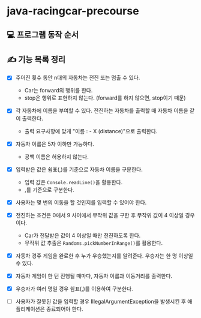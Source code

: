 # java-racingcar-precourse

## 💻 프로그램 동작 순서



## ✍ 기능 목록 정리

- [x] 주어진 횟수 동안 n대의 자동차는 전진 또는 멈출 수 있다.
    - Car는 forward의 행위를 한다.
    -  stop은 행위로 표현하지 않는다. (forward를 하지 않으면, stop이기 때문)
- [x] 각 자동차에 이름을 부여할 수 있다. 전진하는 자동차를 출력할 때 자동차 이름을 같이 출력한다.
    - 출력 요구사항에 맞게 "이름 : - X (distance)"으로 출력한다.
- [x] 자동차 이름은 5자 이하만 가능하다.
    - 공백 이름은 허용하지 않는다.
- [x] 입력받은 값은 쉼표(,)를 기준으로 자동차 이름을 구분한다.
  - 입력 값은 `Console.readLine()`을 활용한다.
  - ,를 기준으로 구분한다.
- [x] 사용자는 몇 번의 이동을 할 것인지를 입력할 수 있어야 한다.
- [x] 전진하는 조건은 0에서 9 사이에서 무작위 값을 구한 후 무작위 값이 4 이상일 경우이다.
  - Car가 전달받은 값이 4 이상일 때만 전진하도록 한다.
  - 무작위 값 추출은 `Randoms.pickNumberInRange()`를 활용한다.
- [x] 자동차 경주 게임을 완료한 후 누가 우승했는지를 알려준다. 우승자는 한 명 이상일 수 있다.
- [x] 자동차 게임이 한 턴 진행될 때마다, 자동차 이름과 이동거리를 출력한다.
- [x] 우승자가 여러 명일 경우 쉼표(,)를 이용하여 구분한다.
- [ ] 사용자가 잘못된 값을 입력할 경우 IllegalArgumentException을 발생시킨 후 애플리케이션은 종료되어야 한다.

